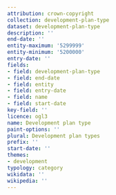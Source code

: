 ```yaml
---
attribution: crown-copyright
collection: development-plan-type
dataset: development-plan-type
description: ''
end-date: ''
entity-maximum: '5299999'
entity-minimum: '5200000'
entry-date: ''
fields:
- field: development-plan-type
- field: end-date
- field: entity
- field: entry-date
- field: name
- field: start-date
key-field: ''
licence: ogl3
name: Development plan type
paint-options: ''
plural: Development plan types
prefix: ''
start-date: ''
themes:
- development
typology: category
wikidata: ''
wikipedia: ''
---
```

